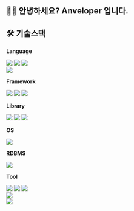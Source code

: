 ## 👋🏼 안녕하세요? Anveloper 입니다.

## 🛠️ 기술스택
   
**Language**
<div align=left> 
  <img src="https://img.shields.io/badge/html5-E34F26?style=for-the-badge&logo=html5&logoColor=white"> 
  <img src="https://img.shields.io/badge/css-1572B6?style=for-the-badge&logo=css3&logoColor=white"> 
  <img src="https://img.shields.io/badge/javascript-F7DF1E?style=for-the-badge&logo=javascript&logoColor=black"> 
  <br>    
  <img src="https://img.shields.io/badge/java-007396?style=for-the-badge&logo=java&logoColor=white">  
  <br>    
</div>

**Framework**
<div align=left>   
  <img src="https://img.shields.io/badge/spring-6DB33F?style=for-the-badge&logo=spring&logoColor=white">
  <img src="https://img.shields.io/badge/springboot-6DB33F?style=for-the-badge&logo=springboot&logoColor=white">
  <img src="https://img.shields.io/badge/express-000000?style=for-the-badge&logo=express&logoColor=white">
  <br>
</div>
   
**Library**
<div align=left>   
  <img src="https://img.shields.io/badge/react-61DAFB?style=for-the-badge&logo=react&logoColor=black"> 
  <img src="https://img.shields.io/badge/redux-764ABC?style=for-the-badge&logo=redux&logoColor=white"> 
  <img src="https://img.shields.io/badge/vue.js-4FC08D?style=for-the-badge&logo=vue.js&logoColor=white"> 
  <br>
</div>

**OS**
<div align=left>    
  <img src="https://img.shields.io/badge/linux-FCC624?style=for-the-badge&logo=linux&logoColor=black"> 
  <br>  
</div>

**RDBMS**
<div align=left>    
  <img src="https://img.shields.io/badge/mysql-4479A1?style=for-the-badge&logo=mysql&logoColor=white">
  <br>  
</div>

**Tool**
<div align=left>    
  <img src="https://img.shields.io/badge/eclipse-2C2255?style=for-the-badge&logo=eclipseide&logoColor=white">
  <img src="https://img.shields.io/badge/vscode-007ACC?style=for-the-badge&logo=visualstudiocode&logoColor=white">
  <img src="https://img.shields.io/badge/node.js-339933?style=for-the-badge&logo=Node.js&logoColor=white">     
  <br>  
  <img src="https://img.shields.io/badge/git-F05032?style=for-the-badge&logo=git&logoColor=white">  
  <br>
  <img src="https://img.shields.io/badge/amazonaws-232F3E?style=for-the-badge&logo=amazonaws&logoColor=white">   
  <br>  

</div>   

